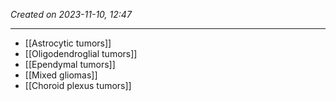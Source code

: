 *Created on 2023-11-10, 12:47* 

---
- [[Astrocytic tumors]]
- [[Oligodendroglial tumors]] 
- [[Ependymal tumors]] 
- [[Mixed gliomas]] 
- [[Choroid plexus tumors]] 
